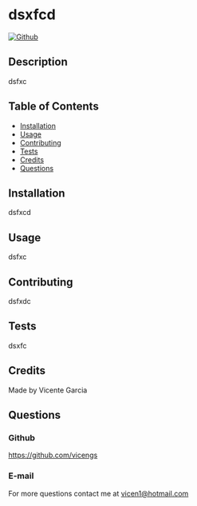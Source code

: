 # dsxfcd

[![Github](https://img.shields.io/static/v1?label=Github&message=vicengs&color=yellow)](https://github.com/vicengs) 
## Description
  
dsfxc


## Table of Contents

* [Installation](#installation)
* [Usage](#usage)
* [Contributing](#contributing)
* [Tests](#tests)
* [Credits](#credits)
* [Questions](#questions)


## Installation

dsfxcd


## Usage

dsfxc


## Contributing

dsfxdc


## Tests

dsxfc


## Credits

Made by Vicente Garcia


## Questions

### Github

https://github.com/vicengs

### E-mail

For more questions contact me at vicen1@hotmail.com

